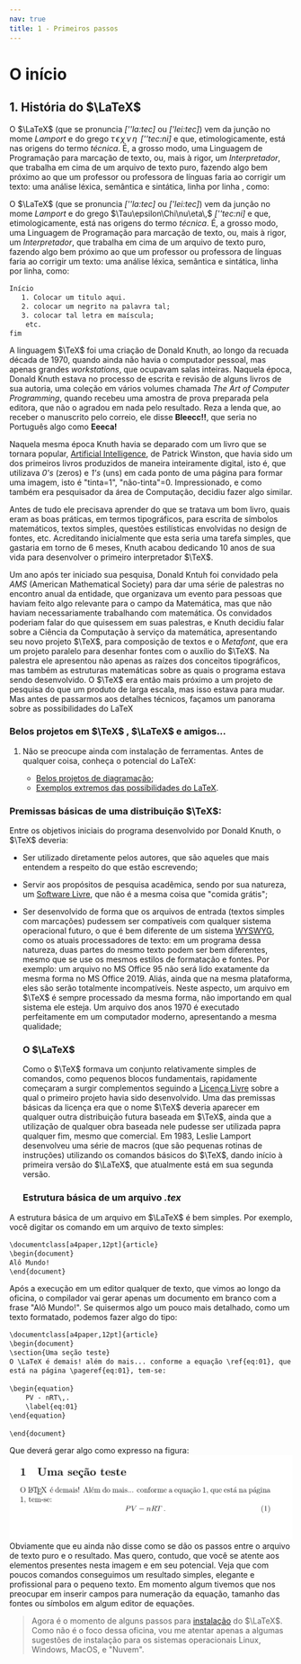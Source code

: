 ```yaml
---
nav: true
title: 1 - Primeiros passos
---
```


# O início

## 1. História do $\LaTeX$

O $\LaTeX$ (que se pronuncia *[''la:tec]* ou *['lei:tec]*) vem da junção no mome *Lamport* e do grego $\tau\, \epsilon\, \chi\, \nu\,\eta\,$ *[''tec:ni]* e que, etimologicamente, está nas origens do termo *técnica*. É, a grosso modo, uma Linguagem de Programação para marcação de texto, ou, mais à rigor, um *Interpretador*, que trabalha em cima de um arquivo de texto puro, fazendo algo bem próximo ao que um professor ou professora de línguas faria ao corrigir um texto: uma análise léxica, semântica e sintática, linha por linha , como:

O $\LaTeX$ (que se pronuncia *[''la:tec]* ou *['lei:tec]*) vem da junção no mome *Lamport* e do grego $\Tau\epsilon\Chi\nu\eta\,$ *[''tec:ni]* e que, etimologicamente, está nas origens do termo *técnica*. É, a grosso modo, uma Linguagem de Programação para marcação de texto, ou, mais à rigor, um *Interpretador*, que trabalha em cima de um arquivo de texto puro, fazendo algo bem próximo ao que um professor ou professora de línguas faria ao corrigir um texto: uma análise léxica, semântica e sintática, linha por linha, como:

    Início
       1. Colocar um titulo aqui.
       2. colocar um negrito na palavra tal;
       3. colocar tal letra em maíscula;
        etc.
    fim

A linguagem $\TeX$ foi uma criação de Donald Knuth, ao longo da recuada década de 1970, quando ainda não havia o computador pessoal, mas apenas grandes *workstations*, que ocupavam salas inteiras. Naquela época, Donald Knuth estava no processo de escrita e revisão de alguns livros de sua autoria, uma coleção em vários volumes chamada *The Art of Computer Programming*, quando recebeu uma amostra de prova preparada pela editora, que não o agradou em nada pelo resultado. Reza a lenda que, ao receber o manuscrito pelo correio, ele disse **Bleecc!!**, que seria no Português algo como **Eeeca!** 

Naquela mesma época Knuth havia se deparado com um livro que se tornara popular,  [Artificial Intelligence](https://archive.org/details/artificialintell00wins), de Patrick Winston, que havia sido um dos primeiros livros  produzidos de maneira inteiramente digital, isto é, que utilizava *0's* (zeros) e *1's* (uns) em cada ponto de uma página para formar uma imagem, isto é "tinta=1", "não-tinta"=0. Impressionado, e como também era pesquisador da área de Computação, decidiu fazer algo similar.  

Antes de tudo ele precisava aprender do que se tratava um bom livro, quais eram as boas práticas, em termos tipográficos, para escrita de símbolos matemáticos, textos simples, questões estilísticas envolvidas no design de fontes, etc. Acreditando inicialmente que esta seria uma tarefa simples, que gastaria em torno de 6 meses, Knuth acabou dedicando 10 anos de sua vida para desenvolver o primeiro interpretador $\TeX$.

Um ano após ter iniciado sua pesquisa, Donald Kntuh foi convidado pela *AMS* (American Mathematical Society) para dar uma série de palestras no encontro anual da entidade, que organizava um evento para pessoas que haviam feito algo relevante para o campo da Matemática, mas que não haviam necessariamente trabalhando com matemática. Os convidados poderiam falar do que quisessem em suas palestras, e Knuth decidiu falar sobre a Ciência da Computação à serviço da matemática, apresentando seu novo projeto $\TeX$, para composição de textos e o *Metafont*, que era um projeto paralelo para desenhar fontes com o auxílio do $\TeX$.  Na palestra ele apresentou não apenas as raízes dos conceitos tipográficos, mas também as estruturas matemáticas sobre as quais o programa estava sendo desenvolvido. O $\TeX$ era então mais próximo a um projeto de pesquisa do que um produto de larga escala, mas isso estava para mudar. Mas antes de passarmos aos detalhes técnicos, façamos um panorama sobre as possibilidades do LaTeX

### Belos projetos em $\TeX$ , $\LaTeX$ e amigos...

1. Não se preocupe ainda com instalação de ferramentas. Antes de qualquer coisa,
   conheça o potencial do LaTeX:
   
   - [Belos projetos de diagramação](http://tex.stackexchange.com/questions/1319/showcase-of-beautiful-typography-done-in-tex-friends);
   - [Exemplos extremos das possibilidades do LaTeX](http://www.tug.org/texshowcase/).

### Premissas básicas de uma distribuição $\TeX$:

 Entre os objetivos iniciais do programa desenvolvido por Donald Knuth, o $\TeX$ deveria:

* Ser utilizado diretamente pelos autores, que são aqueles que mais entendem a respeito do que estão escrevendo;

* Servir aos propósitos de pesquisa acadêmica, sendo por sua natureza, um [Software Livre](https://pt.wikipedia.org/wiki/Software_livre), que não é a mesma coisa que "comida grátis";

* Ser desenvolvido de forma que os arquivos de entrada (textos simples com marcações) pudessem ser compatíveis com qualquer sistema operacional futuro, o que é bem diferente de um sistema [WYSWYG](https://en.wikipedia.org/wiki/WYSIWYG), como os atuais processadores de texto: em um programa dessa natureza, duas partes do mesmo texto podem ser bem diferentes, mesmo que se use os mesmos estilos de formatação e fontes. Por exemplo: um arquivo no MS Office 95 não será lido exatamente da mesma forma no MS Office 2019. Aliás, ainda que na mesma plataforma, eles são serão totalmente incompatíveis. Neste aspecto, um arquivo em $\TeX$ é sempre processado da mesma forma, não importando em qual sistema ele esteja. Um arquivo dos anos 1970 é executado perfeitamente em um computador moderno, apresentando a mesma qualidade;
  
  ### O $\LaTeX$
  
  Como o $\TeX$ formava um conjunto relativamente simples de comandos, como pequenos blocos fundamentais, rapidamente começaram a surgir complementos seguindo a [Licença Livre](https://en.wikipedia.org/wiki/LaTeX_Project_Public_License) sobre a qual o primeiro projeto havia sido desenvolvido.  Uma das premissas básicas da licença era que o nome $\TeX$ deveria aparecer em qualquer outra distribuição futura baseada em $\TeX$, ainda que a utilização de qualquer obra baseada nele pudesse ser utilizada papra qualquer fim, mesmo que comercial. Em 1983, Leslie Lamport desenvolveu uma série de macros (que são pequenas rotinas de instruções) utilizando os comandos básicos do $\TeX$, dando início à primeira versão do $\LaTeX$, que atualmente está em sua segunda versão. 
  
  ### Estrutura básica de um arquivo *.tex*

A estrutura básica de um arquivo em $\LaTeX$ é bem simples. Por exemplo, você digitar os comando em um arquivo de texto simples:

    \documentclass[a4paper,12pt]{article}
    \begin{document}
    Alô Mundo!
    \end{document}

Após a execução em um editor qualquer de texto, que vimos ao longo da oficina, o compilador vai gerar apenas um documento em branco com a frase "Alô Mundo!". Se quisermos algo um pouco mais detalhado, como um texto formatado, podemos fazer algo do tipo:

    \documentclass[a4paper,12pt]{article}
    \begin{document}
    \section{Uma seção teste}
    O \LaTeX é demais! além do mais... conforme a equação \ref{eq:01}, que está na página \pageref{eq:01}, tem-se: 
    
    \begin{equation}
        PV - nRT\,.
        \label{eq:01}
    \end{equation}
    
    \end{document}

Que deverá gerar algo como expresso na figura: 
![](images/exemplo1.png)Obviamente que eu ainda não disse como se dão os passos entre o arquivo de texto puro e o resultado. Mas quero, contudo, que você se atente aos elementos presentes nesta imagem e em seu potencial. Veja que com poucos comandos conseguimos um resultado simples, elegante e profissional para o pequeno texto. Em momento algum tivemos que nos preocupar em inserir campos para numeração da equação, tamanho das fontes ou símbolos em algum editor de equações.

> Agora é o momento de alguns passos para [instalação](2-instalacao-latex.md) do $\LaTeX$. Como não é o foco dessa oficina, vou me atentar apenas a algumas sugestões de instalação para os sistemas operacionais Linux, Windows, MacOS, e "Nuvem".
